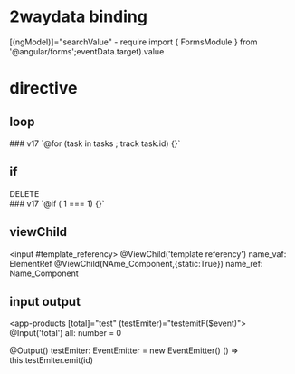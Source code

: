 # 2waydata binding

[(ngModel)]="searchValue" - require import { FormsModule } from '@angular/forms';<HTMLInputElement>eventData.target).value

# directive

## loop

<tr *ngFor="let item of products ; let i = index">
### v17
`@for (task in tasks ; track task.id) {}`

## if

<div *ngIf="item!=1">DELETE</div>
### v17
`@if ( 1 === 1) {}`

## viewChild

<input #template_referency>
@ViewChild('template referency') name_vaf: ElementRef
@ViewChild(NAme_Component,{static:True}) name_ref: Name_Component

## input output

<app-products [total]="test" (testEmiter)="testemitF($event)"></app-products>
@Input('total') all: number = 0

@Output()
testEmiter: EventEmitter<number> = new EventEmitter<number>()
() => this.testEmiter.emit(id)
